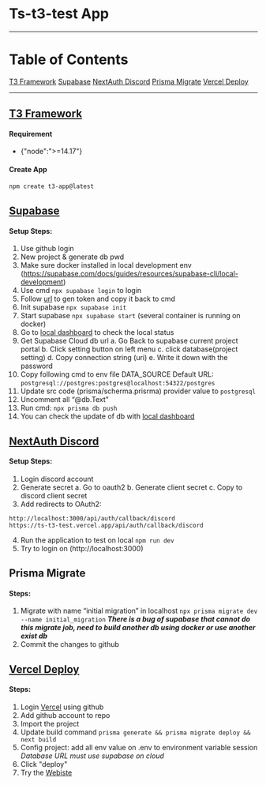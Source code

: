 # Ts-t3-test App

---

# Table of Contents

[T3 Framework](#t3-framework)
[Supabase](#supabase)
[NextAuth Discord](#nextauth-discord)
[Prisma Migrate](#prisma-migrate)
[Vercel Deploy](#vercel-deploy)

---

## [T3 Framework](https://create.t3.gg/)

#### Requirement

- {"node":">=14.17"}

#### Create App

```sh
npm create t3-app@latest
```

## [Supabase](https://supabase.com/)

#### Setup Steps:

1. Use github login
2. New project & generate db pwd
3. Make sure docker installed in local development env (https://supabase.com/docs/guides/resources/supabase-cli/local-development)
4. Use cmd `npx supabase login` to login
5. Follow [url](https://app.supabase.com/account/tokens) to gen token and copy it back to cmd
6. Init supabase `npx supabase init`
7. Start supabase `npx supabase start` (several container is running on docker)
8. Go to [local dashboard](http://localhost:54323) to check the local status
9. Get Supabase Cloud db url
   a. Go Back to supabase current project portal
   b. Click setting button on left menu
   c. click database(project setting)
   d. Copy connection string (uri)
   e. Write it down with the password
10. Copy following cmd to env file DATA_SOURCE
    Default URL:
    `postgresql://postgres:postgres@localhost:54322/postgres`
11. Update src code (prisma/scherma.prisrma) provider value to `postgresql`
12. Uncomment all “@db.Text”
13. Run cmd: `npx prisma db push`
14. You can check the update of db with [local dashboard](localhost:54323)

## [NextAuth Discord](https://discord.com/developers/applications)

#### Setup Steps:

1. Login discord account
2. Generate secret
   a. Go to oauth2
   b. Generate client secret
   c. Copy to discord client secret
3. Add redirects to OAuth2:

```
http://localhost:3000/api/auth/callback/discord
https://ts-t3-test.vercel.app/api/auth/callback/discord
```

4. Run the application to test on local `npm run dev`
5. Try to login on (http://localhost:3000)

## Prisma Migrate

#### Steps:

1. Migrate with name “initial migration” in localhost `npx prisma migrate dev --name initial_migration`
   **_There is a bug of supabase that cannot do this migrate job, need to build another db using docker or use another exist db_**
2. Commit the changes to github

## [Vercel Deploy](https://vercel.com/)

#### Steps:

1. Login [Vercel](https://vercel.com/new) using github
2. Add github account to repo
3. Import the project
4. Update build command `prisma generate && prisma migrate deploy && next build`
5. Config project: add all env value on .env to environment variable session
   _Database URL must use supabase on cloud_
6. Click "deploy"
7. Try the [Webiste](https://ts-t3-test.vercel.app/)
